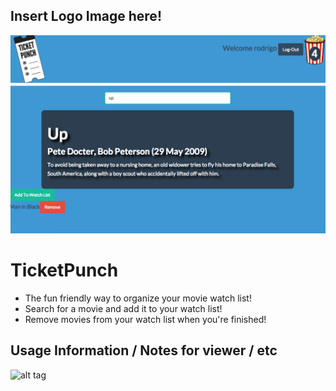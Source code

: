 ## Insert Logo Image here!

![ScreenShot](app/assets/images/search.png)
# TicketPunch
- The fun friendly way to organize your movie watch list!
- Search for a movie and add it to your watch list!
- Remove movies from your watch list when you're finished!

## Usage Information / Notes for viewer / etc


![alt tag](http://media.giphy.com/media/YnOQrnkKjCZdC/giphy.gif)
